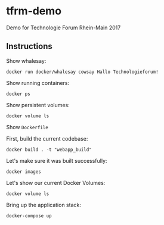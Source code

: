# tfrm-demo
Demo for Technologie Forum Rhein-Main 2017

## Instructions

Show whalesay:
```
docker run docker/whalesay cowsay Hallo Technologieforum!
```

Show running containers:
```
docker ps
```

Show persistent volumes:
```
docker volume ls
```

Show ```Dockerfile```

First, build the current codebase:
```
docker build . -t "webapp_build"
```

Let's make sure it was built successfully:
```
docker images
```

Let's show our current Docker Volumes:
```
docker volume ls
```

Bring up the application stack:
```
docker-compose up
```

